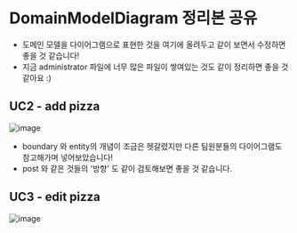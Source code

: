 # DomainModelDiagram 정리본 공유
- 도메인 모델을 다이어그램으로 표현한 것을 여기에 올려두고 같이 보면서 수정하면 좋을 것 같습니다!
- 지금 administrator 파일에 너무 많은 파일이 쌓여있는 것도 같이 정리하면 좋을 것 같아요 :)

## UC2 - add pizza
![image](https://user-images.githubusercontent.com/37579661/114932778-d7dd5880-9e72-11eb-9a04-f5420d47bc3d.png)
- boundary 와 entity의 개념이 조금은 헷갈렸지만 다른 팀원분들의 다이어그램도 참고해가며 넣어보았습니다!
- post 와 같은 것들의 '방향' 도 같이 검토해보면 좋을 것 같습니다.

## UC3 - edit pizza
![image](https://user-images.githubusercontent.com/37579661/114932987-20951180-9e73-11eb-83ef-5db0a1d1a11b.png)
